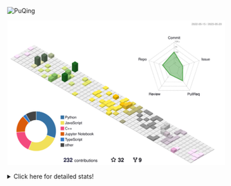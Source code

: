 ![PuQing](https://user-images.githubusercontent.com/27223114/171565019-9a56fae6-b08b-421f-99db-7e830da42371.png)

![](./profile-3d-contrib/profile-season-animate.svg)

<details>
<summary>Click here for detailed stats!</summary>

<!--START_SECTION:waka-->
![Lines of code](https://img.shields.io/badge/From%20Hello%20World%20I%27ve%20Written-677.7%20thousand%20lines%20of%20code-blue)

**🐱 My GitHub Data** 

> 📦 242.9 kB Used in GitHub's Storage 
 > 
> 🏆 75 Contributions in the Year 2023
 > 
> 🚫 Not Opted to Hire
 > 
> 📜 25 Public Repositories 
 > 
> 🔑 27 Private Repositories 
 > 
**I'm an Early 🐤** 

```text
🌞 Morning                192 commits         ████░░░░░░░░░░░░░░░░░░░░░   17.45 % 
🌆 Daytime                519 commits         ████████████░░░░░░░░░░░░░   47.18 % 
🌃 Evening                158 commits         ████░░░░░░░░░░░░░░░░░░░░░   14.36 % 
🌙 Night                  231 commits         █████░░░░░░░░░░░░░░░░░░░░   21.00 % 
```


📊 **This Week I Spent My Time On** 

```text
💬 Programming Languages: 
C                        2 hrs 56 mins       ███████████████░░░░░░░░░░   61.75 % 
Jupyter Notebook         1 hr 18 mins        ███████░░░░░░░░░░░░░░░░░░   27.42 % 
Python                   26 mins             ██░░░░░░░░░░░░░░░░░░░░░░░   09.30 % 
JSON                     2 mins              ░░░░░░░░░░░░░░░░░░░░░░░░░   00.76 % 
Markdown                 1 min               ░░░░░░░░░░░░░░░░░░░░░░░░░   00.52 % 

🔥 Editors: 
VS Code                  3 hrs               ████████████████░░░░░░░░░   63.27 % 
DataSpell                1 hr 45 mins        █████████░░░░░░░░░░░░░░░░   36.73 % 

💻 Operating System: 
Windows                  4 hrs 44 mins       █████████████████████████   99.48 % 
WSL                      1 min               ░░░░░░░░░░░░░░░░░░░░░░░░░   00.52 % 
```


<!--END_SECTION:waka-->
</details>
